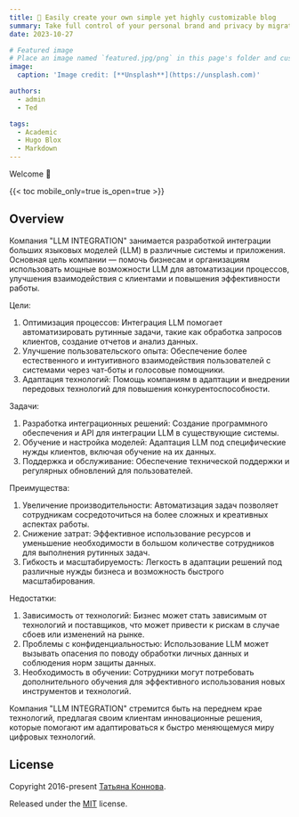 ```yaml
---
title: 🎉 Easily create your own simple yet highly customizable blog
summary: Take full control of your personal brand and privacy by migrating away from the big tech platforms!
date: 2023-10-27

# Featured image
# Place an image named `featured.jpg/png` in this page's folder and customize its options here.
image:
  caption: 'Image credit: [**Unsplash**](https://unsplash.com)'

authors:
  - admin
  - Ted

tags:
  - Academic
  - Hugo Blox
  - Markdown
---
```


Welcome 👋

{{< toc mobile_only=true is_open=true >}}

## Overview

Компания "LLM INTEGRATION" занимается разработкой интеграции больших языковых моделей (LLM) в различные системы и приложения. Основная цель компании — помочь бизнесам и организациям использовать мощные возможности LLM для автоматизации процессов, улучшения взаимодействия с клиентами и повышения эффективности работы.

Цели:
1.  Оптимизация процессов: Интеграция LLM помогает автоматизировать рутинные задачи, такие как обработка запросов клиентов, создание отчетов и анализ данных.
2.  Улучшение пользовательского опыта: Обеспечение более естественного и интуитивного взаимодействия пользователей с системами через чат-боты и голосовые помощники.
3.  Адаптация технологий: Помощь компаниям в адаптации и внедрении передовых технологий для повышения конкурентоспособности.

Задачи:
1.  Разработка интеграционных решений: Создание программного обеспечения и API для интеграции LLM в существующие системы.
2.  Обучение и настройка моделей: Адаптация LLM под специфические нужды клиентов, включая обучение на их данных.
3.  Поддержка и обслуживание: Обеспечение технической поддержки и регулярных обновлений для пользователей.

Преимущества:
1.  Увеличение производительности: Автоматизация задач позволяет сотрудникам сосредоточиться на более сложных и креативных аспектах работы.
2.  Снижение затрат: Эффективное использование ресурсов и уменьшение необходимости в большом количестве сотрудников для выполнения рутинных задач.
3.  Гибкость и масштабируемость: Легкость в адаптации решений под различные нужды бизнеса и возможность быстрого масштабирования.

Недостатки:
1.  Зависимость от технологий: Бизнес может стать зависимым от технологий и поставщиков, что может привести к рискам в случае сбоев или изменений на рынке.
2.  Проблемы с конфиденциальностью: Использование LLM может вызывать опасения по поводу обработки личных данных и соблюдения норм защиты данных.
3.  Необходимость в обучении: Сотрудники могут потребовать дополнительного обучения для эффективного использования новых инструментов и технологий.

Компания "LLM INTEGRATION" стремится быть на переднем крае технологий, предлагая своим клиентам инновационные решения, которые помогают им адаптироваться к быстро меняющемуся миру цифровых технологий.

## License

Copyright 2016-present [Татьяна Коннова](https://georgecushen.com).

Released under the [MIT](https://github.com/HugoBlox/hugo-blox-builder/blob/main/LICENSE.md) license.
